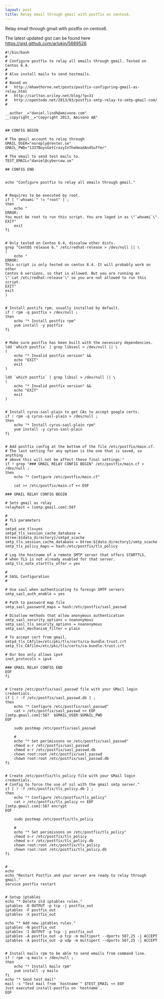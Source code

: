 ```yaml
---
layout: post
title: Relay email through gmail with postfix on centos6.
---
```


Relay email through gmail with postfix on centos6.

The latest updated gist can be found here https://gist.github.com/arlukin/5689526

    #!/bin/bash
    #
    # Configure postfix to relay all emails through gmail. Tested on Centos 6.4.
    #
    # Also install mailx to send testmails.
    #
    # Based on
    #   http://mhawthorne.net/posts/postfix-configuring-gmail-as-relay.html
    #   http://carlton.oriley.net/blog/?p=31
    #   http://opentodo.net/2013/03/postfix-smtp-relay-to-smtp-gmail-com/
    #

    __author__="daniel.lindh@amivono.com"
    __copyright__="Copyright 2013, Amivono AB"


    ## CONFIG BEGIN

    # The gmail account to relay through
    GMAIL_USER="noreply@renter.se"
    GMAIL_PWD="1337BoysGetCrazyInTheHeadAndSuffer"

    # The email to send test mails to.
    TEST_EMAIL="daniel@cybercow.se"

    ## CONFIG END


    echo "Configure postfix to relay all emails through gmail."


    # Requires to be executed by root.
    if [ "`whoami`" != "root" ] ;
    then
        echo "
    ERROR:
    You must be root to run this script. You are loged in as \"`whoami`\".
    EXIT"
        exit
    fi


    # Only tested on Centos 6.4, dissalow other dists.
    grep "CentOS release 6." /etc/redhat-release > /dev/null || \
    (
        echo "
    ERROR:
    This script is only tested on centos 6.4. It will probably work on other
    Centos 6 versions, so that is allowed. But you are running an
    \"`cat /etc/redhat-release`\" so you are not allowed to run this script.
    EXIT"
    exit
    )


    # Install postifx rpm, usually installed by default.
    if ! rpm -q postfix > /dev/null ;
    then
        echo "* Install postfix rpm"
        yum install -y postfix
    fi


    # Make sure postfix has been built with the necessary dependencies.
    ldd `which postfix` | grep libsasl > /dev/null || \
    (
        echo "* Invalid postfix version" &&
        echo "EXIT"
        exit
    )

    ldd `which postfix` | grep libssl > /dev/null || \
    (
        echo "* Invalid postfix version" &&
        echo "EXIT"
        exit
    )


    # Install cyrus-sasl-plain to get CAs to accept google certs.
    if ! rpm -q cyrus-sasl-plain > /dev/null ;
    then
        echo "* Install cyrus-sasl-plain rpm"
        yum install -y cyrus-sasl-plain
    fi


    # Add postfix config at the bottom of the file /etc/postfix/main.cf.
    # The last setting for any option is the one that is saved, so anything
    # above this will not be affect these final settings:"
    if ! grep "### GMAIL RELAY CONFIG BEGIN" /etc/postfix/main.cf > /dev/null ;
    then
        echo "* Configure /etc/postfix/main.cf"

        cat >> /etc/postfix/main.cf << EOF

    ### GMAIL RELAY CONFIG BEGIN

    # Sets gmail as relay
    relayhost = [smtp.gmail.com]:587

    #
    # TLS parameters
    #
    smtpd_use_tls=yes
    smtpd_tls_session_cache_database = btree:${data_directory}/smtpd_scache
    smtp_tls_session_cache_database = btree:${data_directory}/smtp_scache
    smtp_tls_policy_maps = hash:/etc/postfix/tls_policy

    # Log the hostname of a remote SMTP server that offers STARTTLS,
    # when TLS is not already enabled for that server.
    smtp_tls_note_starttls_offer = yes

    #
    # SASL Configuration
    #

    # Use sasl when authenticating to foreign SMTP servers
    smtp_sasl_auth_enable = yes

    # Path to password map file
    smtp_sasl_password_maps = hash:/etc/postfix/sasl_passwd

    # Disallow methods that allow anonymous authentication
    smtp_sasl_security_options = noanonymous
    smtp_sasl_tls_security_options = noanonymous
    smtp_sasl_mechanism_filter = plain

    # To accept cert from gmail.
    smtpd_tls_CAfile=/etc/pki/tls/certs/ca-bundle.trust.crt
    smtp_tls_CAfile=/etc/pki/tls/certs/ca-bundle.trust.crt

    # Our box only allows ipv4
    inet_protocols = ipv4

    ### GMAIL RELAY CONFIG END
    EOF
    fi


    # Create /etc/postfix/sasl_passwd file with your GMail login credentials.
    if [ ! -f /etc/postfix/sasl_passwd.db ] ;
    then
        echo "* Configure /etc/postfix/sasl_passwd"
        cat > /etc/postfix/sasl_passwd << EOF
    [smtp.gmail.com]:587  $GMAIL_USER:$GMAIL_PWD
    EOF

        sudo postmap /etc/postfix/sasl_passwd

        #
        echo "* Set perimissons on /etc/postfix/sasl_passwd"
        chmod o-r /etc/postfix/sasl_passwd
        chmod o-r /etc/postfix/sasl_passwd.db
        chown root:root /etc/postfix/sasl_passwd
        chown root:root /etc/postfix/sasl_passwd.db
    fi


    # Create /etc/postfix/tls_policy file with your GMail login credentials.
    # Config to force the use of ssl with the gmail smtp server."
    if [ ! -f /etc/postfix/tls_policy.db ] ;
    then
        echo "* Configure /etc/postfix/tls_policy"
        cat > /etc/postfix/tls_policy << EOF
    [smtp.gmail.com]:587 encrypt
    EOF

        sudo postmap /etc/postfix/tls_policy

        #
        echo "* Set perimissons on /etc/postfix/tls_policy"
        chmod o-r /etc/postfix/tls_policy
        chmod o-r /etc/postfix/tls_policy.db
        chown root:root /etc/postfix/tls_policy
        chown root:root /etc/postfix/tls_policy.db
    fi


    #
    echo
    echo "Restart Postfix and your server are ready to relay through gmail."
    service postfix restart


    # Setup iptables
    echo "* Delete old iptables rules."
    iptables -D OUTPUT -p tcp -j postfix_out
    iptables -F postfix_out
    iptables -X postfix_out

    echo "* Add new iptables rules."
    iptables -N postfix_out
    iptables -I OUTPUT -p tcp -j postfix_out
    iptables -A postfix_out -p tcp -m multiport --dports 587,25 -j ACCEPT
    iptables -A postfix_out -p udp -m multiport --dports 587,25 -j ACCEPT


    # Install mailx rpm to be able to send emails from command line.
    if ! rpm -q mailx > /dev/null ;
    then
        echo "* Install mailx rpm"
        yum install -y mailx
    fi
    echo "* Send test mail"
    mail -s "Test mail from `hostname`" $TEST_EMAIL << EOF
    Just executed install-postfix on `hostname`.
    EOF
